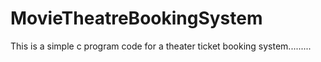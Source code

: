 # MovieTheatreBookingSystem
This is a simple c program code for a theater ticket booking system......... 
